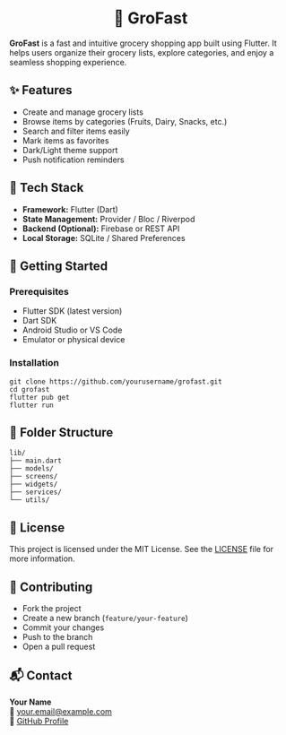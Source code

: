<!DOCTYPE html>
<html lang="en">
<head>
  <meta charset="UTF-8">
  <title>GroFast - Flutter Grocery App</title>
  
</head>
<body>
<center>
  <h1>🛒 GroFast</h1>
</center>

  <p><strong>GroFast</strong> is a fast and intuitive grocery shopping app built using Flutter. It helps users organize their grocery lists, explore categories, and enjoy a seamless shopping experience.</p>

  <h2>✨ Features</h2>
  <ul>
    <li>Create and manage grocery lists</li>
    <li>Browse items by categories (Fruits, Dairy, Snacks, etc.)</li>
    <li>Search and filter items easily</li>
    <li>Mark items as favorites</li>
    <li>Dark/Light theme support</li>
    <li>Push notification reminders</li>
  </ul>

  <h2>🧰 Tech Stack</h2>
  <ul>
    <li><strong>Framework:</strong> Flutter (Dart)</li>
    <li><strong>State Management:</strong> Provider / Bloc / Riverpod</li>
    <li><strong>Backend (Optional):</strong> Firebase or REST API</li>
    <li><strong>Local Storage:</strong> SQLite / Shared Preferences</li>
  </ul>

  <h2>🚀 Getting Started</h2>

  <h3>Prerequisites</h3>
  <ul>
    <li>Flutter SDK (latest version)</li>
    <li>Dart SDK</li>
    <li>Android Studio or VS Code</li>
    <li>Emulator or physical device</li>
  </ul>

  <h3>Installation</h3>
  <pre><code>git clone https://github.com/yourusername/grofast.git
cd grofast
flutter pub get
flutter run</code></pre>

  <h2>📁 Folder Structure</h2>
  <pre><code>lib/
├── main.dart
├── models/
├── screens/
├── widgets/
├── services/
└── utils/
</code></pre>

  <h2>📄 License</h2>
  <p>This project is licensed under the MIT License. See the <a href="#">LICENSE</a> file for more information.</p>

  <h2>🤝 Contributing</h2>
  <ul>
    <li>Fork the project</li>
    <li>Create a new branch (<code>feature/your-feature</code>)</li>
    <li>Commit your changes</li>
    <li>Push to the branch</li>
    <li>Open a pull request</li>
  </ul>

  <h2>📬 Contact</h2>
  <p><strong>Your Name</strong><br>
  📧 <a href="mailto:your.email@example.com">your.email@example.com</a><br>
  🔗 <a href="https://github.com/yourusername" target="_blank">GitHub Profile</a></p>

</body>
</html>
